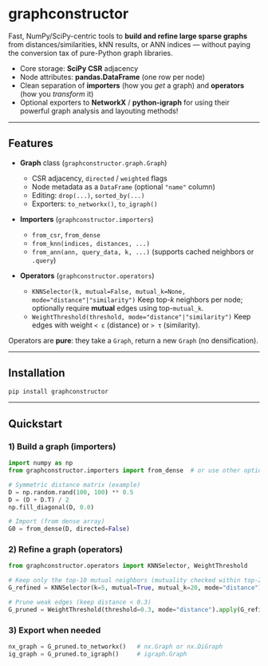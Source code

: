 # graphconstructor

Fast, NumPy/SciPy-centric tools to **build and refine large sparse graphs** from distances/similarities, kNN results, or ANN indices — without paying the conversion tax of pure-Python graph libraries.

* Core storage: **SciPy CSR** adjacency
* Node attributes: **pandas.DataFrame** (one row per node)
* Clean separation of **importers** (how you *get* a graph) and **operators** (how you *transform* it)
* Optional exporters to **NetworkX** / **python-igraph** for using their powerful graph analysis and layouting methods!

---

## Features

* **Graph** class (`graphconstructor.graph.Graph`)

  * CSR adjacency, `directed` / `weighted` flags
  * Node metadata as a `DataFrame` (optional `"name"` column)
  * Editing: `drop(...)`, `sorted_by(...)`
  * Exporters: `to_networkx()`, `to_igraph()`

* **Importers** (`graphconstructor.importers`)

  * `from_csr`, `from_dense`
  * `from_knn(indices, distances, ...)`
  * `from_ann(ann, query_data, k, ...)` (supports cached neighbors or `.query`)

* **Operators** (`graphconstructor.operators`)

  * `KNNSelector(k, mutual=False, mutual_k=None, mode="distance"|"similarity")`
    Keep top-*k* neighbors per node; optionally require **mutual** edges using top-`mutual_k`.
  * `WeightThreshold(threshold, mode="distance"|"similarity")`
    Keep edges with weight `< ε` (distance) or `> τ` (similarity).

Operators are **pure**: they take a `Graph`, return a new `Graph` (no densification).

---

## Installation

```bash
pip install graphconstructor
```

---

## Quickstart

### 1) Build a graph (importers)

```python
import numpy as np
from graphconstructor.importers import from_dense  # or use other options, e.g. from_knn, from_ann

# Symmetric distance matrix (example)
D = np.random.rand(100, 100) ** 0.5
D = (D + D.T) / 2
np.fill_diagonal(D, 0.0)

# Import (from dense array)
G0 = from_dense(D, directed=False)
```

### 2) Refine a graph (operators)

```python
from graphconstructor.operators import KNNSelector, WeightThreshold

# Keep only the top-10 mutual neighbors (mutuality checked within top-20)
G_refined = KNNSelector(k=5, mutual=True, mutual_k=20, mode="distance").apply(G0)

# Prune weak edges (keep distance < 0.3)
G_pruned = WeightThreshold(threshold=0.3, mode="distance").apply(G_refined)
```

### 3) Export when needed

```python
nx_graph = G_pruned.to_networkx()   # nx.Graph or nx.DiGraph
ig_graph = G_pruned.to_igraph()     # igraph.Graph
```
